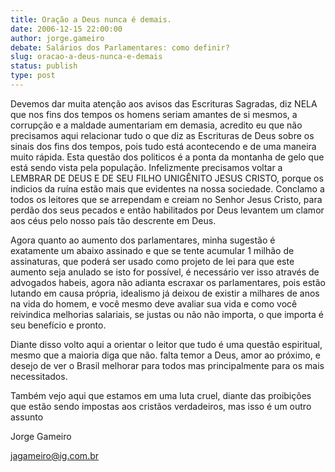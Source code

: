 ```yaml
---
title: Oração a Deus nunca é demais.
date: 2006-12-15 22:00:00
author: jorge.gameiro
debate: Salários dos Parlamentares: como definir?
slug: oracao-a-deus-nunca-e-demais
status: publish 
type: post
---
```


Devemos dar muita atenção aos avisos das Escrituras Sagradas, diz NELA que nos fins dos tempos os homens seriam amantes de si mesmos, a corrupção e a maldade aumentariam em demasia, acredito eu que não precisamos aqui relacionar tudo o que diz as Escrituras de Deus sobre os sinais dos fins dos tempos, pois tudo está acontecendo e de uma maneira muito rápida. Esta questão dos politicos é a ponta da montanha de gelo que está sendo vista pela população. Infelizmente precisamos voltar a LEMBRAR DE DEUS E DE SEU FILHO UNIGÊNITO JESUS CRISTO, porque os indicios da ruína estão mais que evidentes na nossa sociedade. Conclamo a todos os leitores que se arrependam e creiam no Senhor Jesus Cristo, para perdão dos seus pecados e então habilitados por Deus levantem um clamor aos céus pelo nosso país tão descrente em Deus.  

Agora quanto ao aumento dos parlamentares, minha sugestão é exatamente um abaixo assinado e que se tente acumular 1 milhão de assinaturas, que poderá ser usado como projeto de lei para que este aumento seja anulado se isto for possível, é necessário ver isso através de advogados habeis, agora não adianta escraxar os parlamentares, pois estão lutando em causa própria, idealismo já deixou de existir a milhares de anos na vida do homem, e você mesmo deve avaliar sua vida e como você reivindica melhorias salariais, se justas ou não não importa, o que importa é seu benefício e pronto.  

Diante disso volto aqui a orientar o leitor que tudo é uma questão espiritual, mesmo que a maioria diga que não. falta temor a Deus, amor ao próximo, e desejo de ver o Brasil melhorar para todos mas principalmente para os mais necessitados.  

Também vejo aqui que estamos em uma luta cruel, diante das proibições que estão sendo impostas aos cristãos verdadeiros, mas isso é um outro assunto  

Jorge Gameiro  

jagameiro@ig.com.br
